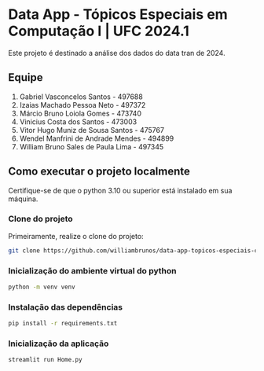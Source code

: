 # Data App - Tópicos Especiais em Computação I | UFC 2024.1

Este projeto é destinado a análise dos dados do data tran de 2024.

## Equipe

1. Gabriel Vasconcelos Santos - 497688
2. Izaias Machado Pessoa Neto - 497372
3. Márcio Bruno Loiola Gomes - 473740
4. Vinicius Costa dos Santos - 473003
5. Vitor Hugo Muniz de Sousa Santos - 475767
6. Wendel Manfrini de Andrade Mendes - 494899
7. William Bruno Sales de Paula Lima - 497345

## Como executar o projeto localmente

Certifique-se de que o python 3.10 ou superior está instalado em sua máquina.

### Clone do projeto

Primeiramente, realize o clone do projeto:

```Bash
git clone https://github.com/williambrunos/data-app-topicos-especiais-com-1.git
```

### Inicialização do ambiente virtual do python

```Bash
python -m venv venv
```

### Instalação das dependências

```Bash
pip install -r requirements.txt
```

### Inicialização da aplicação

```Bash
streamlit run Home.py
```
